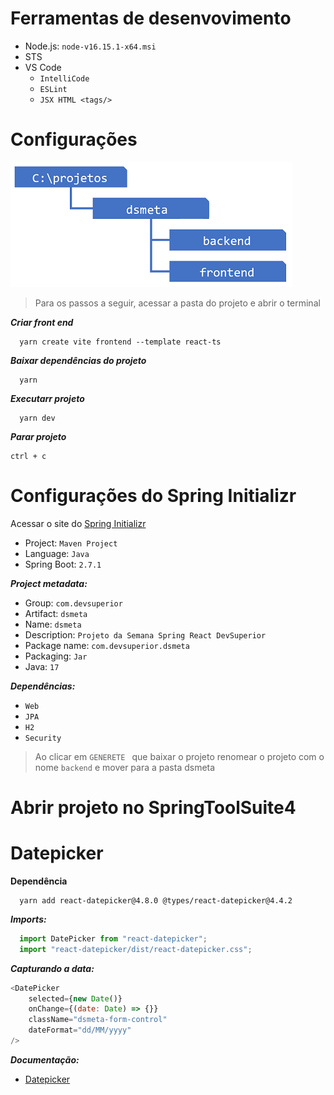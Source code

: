 # Ferramentas de desenvovimento

- Node.js: `node-v16.15.1-x64.msi`
- STS 
- VS Code
  - `IntelliCode`
  - `ESLint`
  - `JSX HTML <tags/>`

# Configurações

![DevSuperior no Instagram](https://raw.githubusercontent.com/devsuperior/bds-assets/main/sds/pastas-dsmeta.png)

> Para os passos a seguir, acessar a pasta do projeto e abrir o terminal

***Criar front end***
```
  yarn create vite frontend --template react-ts
```

***Baixar dependências do projeto***
```
  yarn
```

***Executarr projeto***
```
  yarn dev
```

***Parar projeto***
```
ctrl + c
```

# Configurações do Spring Initializr

Acessar o site do [Spring Initializr](https://start.spring.io/)

* Project: `Maven Project`
* Language: `Java`
* Spring Boot: `2.7.1`

***Project metadata:***
* Group: `com.devsuperior `
* Artifact: ` dsmeta `
* Name: ` dsmeta `
* Description: ` Projeto da Semana Spring React DevSuperior `
* Package name: ` com.devsuperior.dsmeta `
* Packaging: ` Jar `
* Java: ` 17 `

***Dependências:***
 - `Web`
 - `JPA`
 - `H2`
 - `Security`

> Ao clicar em `GENERETE ` que baixar o projeto renomear o projeto com o nome `backend` e mover para a pasta dsmeta

# Abrir projeto no SpringToolSuite4


# Datepicker

**Dependência**
```
  yarn add react-datepicker@4.8.0 @types/react-datepicker@4.4.2
```

***Imports:***
```javascript
  import DatePicker from "react-datepicker";
  import "react-datepicker/dist/react-datepicker.css";
```

***Capturando a data:***
```javascript
<DatePicker
    selected={new Date()}
    onChange={(date: Date) => {}}
    className="dsmeta-form-control"
    dateFormat="dd/MM/yyyy"
/>
```

***Documentação:***
 - [Datepicker](https://github.com/Hacker0x01/react-datepicker)